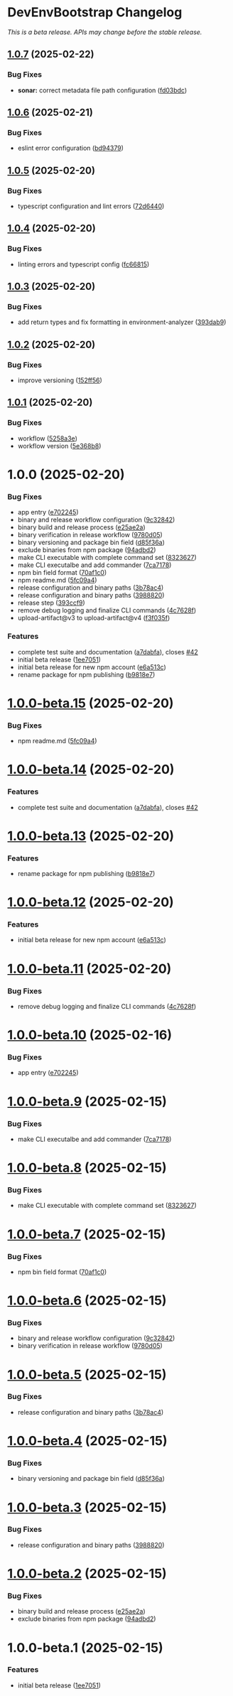 # DevEnvBootstrap Changelog

*This is a beta release. APIs may change before the stable release.*

## [1.0.7](https://github.com/SpongeBUG/DEB/compare/v1.0.6...v1.0.7) (2025-02-22)


### Bug Fixes

* **sonar:** correct metadata file path configuration ([fd03bdc](https://github.com/SpongeBUG/DEB/commit/fd03bdc9a23a4545647f5d081bf103ca8222a76d))

## [1.0.6](https://github.com/SpongeBUG/DEB/compare/v1.0.5...v1.0.6) (2025-02-21)


### Bug Fixes

* eslint error configuration ([bd94379](https://github.com/SpongeBUG/DEB/commit/bd94379ccbab99ce3762f14cd1289239870ca8fb))

## [1.0.5](https://github.com/SpongeBUG/DEB/compare/v1.0.4...v1.0.5) (2025-02-20)


### Bug Fixes

* typescript configuration and lint errors ([72d6440](https://github.com/SpongeBUG/DEB/commit/72d644048507ed8eb6ad33afa89db4d4a2f944c6))

## [1.0.4](https://github.com/SpongeBUG/DEB/compare/v1.0.3...v1.0.4) (2025-02-20)


### Bug Fixes

* linting errors and typescript config ([fc66815](https://github.com/SpongeBUG/DEB/commit/fc668155c7e69520fa886ada3c5efec81f917250))

## [1.0.3](https://github.com/SpongeBUG/DEB/compare/v1.0.2...v1.0.3) (2025-02-20)


### Bug Fixes

* add return types and fix formatting in environment-analyzer ([393dab9](https://github.com/SpongeBUG/DEB/commit/393dab96804442e246d39f6db68ba36f1e276904))

## [1.0.2](https://github.com/SpongeBUG/DEB/compare/v1.0.1...v1.0.2) (2025-02-20)


### Bug Fixes

* improve versioning ([152ff56](https://github.com/SpongeBUG/DEB/commit/152ff5656d735eb1fe84ad7612876b288e94f1bb))

## [1.0.1](https://github.com/SpongeBUG/DEB/compare/v1.0.0...v1.0.1) (2025-02-20)


### Bug Fixes

* workflow ([5258a3e](https://github.com/SpongeBUG/DEB/commit/5258a3ee748c22ca54403b5192e50b2d547dc496))
* workflow version ([5e368b8](https://github.com/SpongeBUG/DEB/commit/5e368b83d6b3a1ca68e7715020d986a9b158d9a1))

# 1.0.0 (2025-02-20)


### Bug Fixes

* app entry ([e702245](https://github.com/SpongeBUG/DEB/commit/e702245dc0869c1b6f94d1458ceec28636457cbe))
* binary and release workflow configuration ([9c32842](https://github.com/SpongeBUG/DEB/commit/9c3284228adef2bbc9dffa7f8bbca70391eef23d))
* binary build and release process ([e25ae2a](https://github.com/SpongeBUG/DEB/commit/e25ae2a41b9f9291fd7cc966165c505af39ed648))
* binary verification in release workflow ([9780d05](https://github.com/SpongeBUG/DEB/commit/9780d0561425b98791a77cdc71ed18c0f45747a4))
* binary versioning and package bin field ([d85f36a](https://github.com/SpongeBUG/DEB/commit/d85f36a0b6441844ca19f31f586131c7837aa779))
* exclude binaries from npm package ([94adbd2](https://github.com/SpongeBUG/DEB/commit/94adbd2b175bcbfbaeb5b5c8b6c7c62c93f30df2))
* make CLI executable with complete command set ([8323627](https://github.com/SpongeBUG/DEB/commit/832362732140bf1505c6cb03cc7ea73a584c5e03))
* make CLI executalbe and add commander ([7ca7178](https://github.com/SpongeBUG/DEB/commit/7ca71780b0ac0a8634c46ab81e75b5202029300f))
* npm bin field format ([70af1c0](https://github.com/SpongeBUG/DEB/commit/70af1c076f75b9eb1c7a9e3bcbdf8b2fd6517457))
* npm readme.md ([5fc09a4](https://github.com/SpongeBUG/DEB/commit/5fc09a4f4feeef64ef12d25fe6d7d62d3ca89084))
* release configuration and binary paths ([3b78ac4](https://github.com/SpongeBUG/DEB/commit/3b78ac495b29aaf4d15cc8b19cd8b447d9fa8bfe))
* release configuration and binary paths ([3988820](https://github.com/SpongeBUG/DEB/commit/398882037dadd7315cc417404f6818ea5ed0849c))
* release step ([393ccf9](https://github.com/SpongeBUG/DEB/commit/393ccf9728348e131b09752f059aa9d46febf751))
* remove debug logging and finalize CLI commands ([4c7628f](https://github.com/SpongeBUG/DEB/commit/4c7628f3aab494b98eab85718da2e9610b75c0d7))
* upload-artifact@v3 to upload-artifact@v4 ([f3f035f](https://github.com/SpongeBUG/DEB/commit/f3f035f89669a3facf22b770516eaade9d68824f))


### Features

* complete test suite and documentation ([a7dabfa](https://github.com/SpongeBUG/DEB/commit/a7dabfa69fb8e66d63b7e6cc84f683d3fcad1101)), closes [#42](https://github.com/SpongeBUG/DEB/issues/42)
* initial beta release ([1ee7051](https://github.com/SpongeBUG/DEB/commit/1ee705114f670d824c458d5bfea68fbc7f88ffda))
* initial beta release for new npm account ([e6a513c](https://github.com/SpongeBUG/DEB/commit/e6a513cf3b6a562e0babf834d24162fe8f9601ae))
* rename package for npm publishing ([b9818e7](https://github.com/SpongeBUG/DEB/commit/b9818e7aafddc8da8f0551bed5966ca6caad1a1f))

# [1.0.0-beta.15](https://github.com/SpongeBUG/DEB/compare/v1.0.0-beta.14...v1.0.0-beta.15) (2025-02-20)


### Bug Fixes

* npm readme.md ([5fc09a4](https://github.com/SpongeBUG/DEB/commit/5fc09a4f4feeef64ef12d25fe6d7d62d3ca89084))

# [1.0.0-beta.14](https://github.com/SpongeBUG/DEB/compare/v1.0.0-beta.13...v1.0.0-beta.14) (2025-02-20)


### Features

* complete test suite and documentation ([a7dabfa](https://github.com/SpongeBUG/DEB/commit/a7dabfa69fb8e66d63b7e6cc84f683d3fcad1101)), closes [#42](https://github.com/SpongeBUG/DEB/issues/42)

# [1.0.0-beta.13](https://github.com/SpongeBUG/DEB/compare/v1.0.0-beta.12...v1.0.0-beta.13) (2025-02-20)


### Features

* rename package for npm publishing ([b9818e7](https://github.com/SpongeBUG/DEB/commit/b9818e7aafddc8da8f0551bed5966ca6caad1a1f))

# [1.0.0-beta.12](https://github.com/SpongeBUG/DEB/compare/v1.0.0-beta.11...v1.0.0-beta.12) (2025-02-20)


### Features

* initial beta release for new npm account ([e6a513c](https://github.com/SpongeBUG/DEB/commit/e6a513cf3b6a562e0babf834d24162fe8f9601ae))

# [1.0.0-beta.11](https://github.com/SpongeBUG/DEB/compare/v1.0.0-beta.10...v1.0.0-beta.11) (2025-02-20)


### Bug Fixes

* remove debug logging and finalize CLI commands ([4c7628f](https://github.com/SpongeBUG/DEB/commit/4c7628f3aab494b98eab85718da2e9610b75c0d7))

# [1.0.0-beta.10](https://github.com/LearningNoob00000/DEB/compare/v1.0.0-beta.9...v1.0.0-beta.10) (2025-02-16)


### Bug Fixes

* app entry ([e702245](https://github.com/LearningNoob00000/DEB/commit/e702245dc0869c1b6f94d1458ceec28636457cbe))

# [1.0.0-beta.9](https://github.com/LearningNoob00000/DEB/compare/v1.0.0-beta.8...v1.0.0-beta.9) (2025-02-15)


### Bug Fixes

* make CLI executalbe and add commander ([7ca7178](https://github.com/LearningNoob00000/DEB/commit/7ca71780b0ac0a8634c46ab81e75b5202029300f))

# [1.0.0-beta.8](https://github.com/LearningNoob00000/DEB/compare/v1.0.0-beta.7...v1.0.0-beta.8) (2025-02-15)


### Bug Fixes

* make CLI executable with complete command set ([8323627](https://github.com/LearningNoob00000/DEB/commit/832362732140bf1505c6cb03cc7ea73a584c5e03))

# [1.0.0-beta.7](https://github.com/LearningNoob00000/DEB/compare/v1.0.0-beta.6...v1.0.0-beta.7) (2025-02-15)


### Bug Fixes

* npm bin field format ([70af1c0](https://github.com/LearningNoob00000/DEB/commit/70af1c076f75b9eb1c7a9e3bcbdf8b2fd6517457))

# [1.0.0-beta.6](https://github.com/LearningNoob00000/DEB/compare/v1.0.0-beta.5...v1.0.0-beta.6) (2025-02-15)


### Bug Fixes

* binary and release workflow configuration ([9c32842](https://github.com/LearningNoob00000/DEB/commit/9c3284228adef2bbc9dffa7f8bbca70391eef23d))
* binary verification in release workflow ([9780d05](https://github.com/LearningNoob00000/DEB/commit/9780d0561425b98791a77cdc71ed18c0f45747a4))

# [1.0.0-beta.5](https://github.com/LearningNoob00000/DEB/compare/v1.0.0-beta.4...v1.0.0-beta.5) (2025-02-15)


### Bug Fixes

* release configuration and binary paths ([3b78ac4](https://github.com/LearningNoob00000/DEB/commit/3b78ac495b29aaf4d15cc8b19cd8b447d9fa8bfe))

# [1.0.0-beta.4](https://github.com/LearningNoob00000/DEB/compare/v1.0.0-beta.3...v1.0.0-beta.4) (2025-02-15)


### Bug Fixes

* binary versioning and package bin field ([d85f36a](https://github.com/LearningNoob00000/DEB/commit/d85f36a0b6441844ca19f31f586131c7837aa779))

# [1.0.0-beta.3](https://github.com/LearningNoob00000/DEB/compare/v1.0.0-beta.2...v1.0.0-beta.3) (2025-02-15)


### Bug Fixes

* release configuration and binary paths ([3988820](https://github.com/LearningNoob00000/DEB/commit/398882037dadd7315cc417404f6818ea5ed0849c))

# [1.0.0-beta.2](https://github.com/LearningNoob00000/DEB/compare/v1.0.0-beta.1...v1.0.0-beta.2) (2025-02-15)


### Bug Fixes

* binary build and release process ([e25ae2a](https://github.com/LearningNoob00000/DEB/commit/e25ae2a41b9f9291fd7cc966165c505af39ed648))
* exclude binaries from npm package ([94adbd2](https://github.com/LearningNoob00000/DEB/commit/94adbd2b175bcbfbaeb5b5c8b6c7c62c93f30df2))

# 1.0.0-beta.1 (2025-02-15)


### Features

* initial beta release ([1ee7051](https://github.com/LearningNoob00000/DEB/commit/1ee705114f670d824c458d5bfea68fbc7f88ffda))
